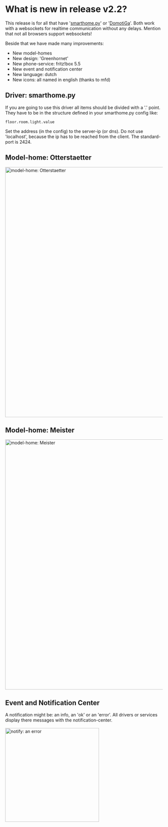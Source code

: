 # What is new in release v2.2? #

This release is for all that have '[smarthome.py](http://mknx.github.com/smarthome/)' or '[DomotiGa](http://www.domotiga.nl/)'.
Both work with a websockets for realtime communication without any delays. Mention that not all browsers support websockets!

Beside that we have made many improvements:
  * New model-homes
  * New design: 'Greenhornet'
  * New phone-service: fritz!box 5.5
  * New event and notification center
  * New language: dutch
  * New icons: all named in english (thanks to mfd)



## Driver: smarthome.py ##

If you are going to use this driver all items should be divided with a '.' point. They have to be in the structure defined in your smarthome.py config like:
```
floor.room.light.value
```

Set the address (in the config) to the server-ip (or dns). Do not use 'localhost', because the ip has to be reached from the client.
The standard-port is 2424.


## Model-home: Otterstaetter ##

<img src='http://smartvisu.googlecode.com/svn/wiki/v2.2/tb_otterstaetter.jpg' title='model-home: Otterstaetter' width='800'>


<h2>Model-home: Meister</h2>

<img src='http://smartvisu.googlecode.com/svn/wiki/v2.2/tb_meister.jpg' title='model-home: Meister' width='800'>


<h2>Event and Notification Center</h2>

A notification might be: an info, an 'ok' or an 'error'. All drivers or services display there messages with the notification-center.<br>
<br>
<img src='http://smartvisu.googlecode.com/svn/wiki/v2.2/mo_event_error.jpg' title='notify: an error' width='300'>


